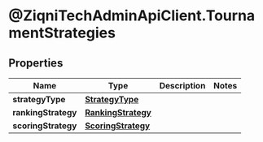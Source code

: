 # @ZiqniTechAdminApiClient.TournamentStrategies

## Properties

Name | Type | Description | Notes
------------ | ------------- | ------------- | -------------
**strategyType** | [**StrategyType**](StrategyType.md) |  | 
**rankingStrategy** | [**RankingStrategy**](RankingStrategy.md) |  | 
**scoringStrategy** | [**ScoringStrategy**](ScoringStrategy.md) |  | 


